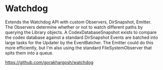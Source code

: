 # Watchdog

Extends the Watchdog API with custom Observers, DirSnapshot, Emitter.
The Observers determine whether or not to watch different paths by querying the Library objects.
A CodexDatabaseSnapshot exists to compare the codex database against a standard DirSnapshot
Events are batched into large tasks for the Updater by the EventBatcher. The Emitter could do this more efficiently, but I'm also using the standard FileSystemObserver that spits them into a queue.

https://github.com/gorakhargosh/watchdog
